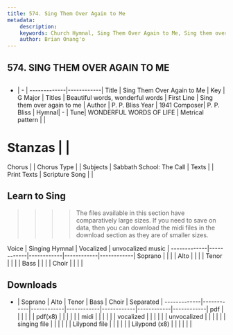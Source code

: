 ```yaml
---
title: 574. Sing Them Over Again to Me
metadata:
    description: 
    keywords: Church Hymnal, Sing Them Over Again to Me, Sing them over again to me , Beautiful words, wonderful words 
    author: Brian Onang'o
---
```



## 574. SING THEM OVER AGAIN TO ME

```txt

```

- |   -  |
-------------|------------|
Title | Sing Them Over Again to Me |
Key | G Major |
Titles | Beautiful words, wonderful words  |
First Line | Sing them over again to me  |
Author | P. P. Bliss
Year | 1941
Composer| P. P. Bliss |
Hymnal|  - |
Tune| WONDERFUL WORDS OF LIFE |
Metrical pattern | |
# Stanzas |  |
Chorus |  |
Chorus Type |  |
Subjects | Sabbath School: The Call |
Texts |  |
Print Texts | 
Scripture Song |  |
  
## Learn to Sing

>>>> The files available in this section have comparatively large sizes. If you need to save on data, then you can download the midi files in the download section as they are of smaller sizes.

Voice |  Singing Hymnal | Vocalized | unvocalized music |
-------------|------------|------------|------------|------------|
Soprano | | | |
Alto | | | |
Tenor | | | |
Bass | | | |
Choir | | | |

## Downloads

- |  Soprano | Alto | Tenor | Bass | Choir | Separated |
-------------|------------|------------|------------|------------|------------|------------|
pdf | | | | | |
pdf(x8) | | | | | |
midi | | | | | |
vocalized | | | | | |
unvocalized | | | | | |
singing file | | | | | |
Lilypond file | | | | | |
Lilypond (x8) | | | | | |
  